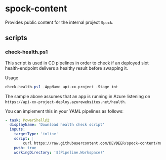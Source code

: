 # spock-content

Provides public content for the internal project `Spock`.

## scripts

### check-health.ps1

This script is used in CD pipelines in order to check if an deployed slot health-endpoint delivers a healthy result before swapping it.

Usage

```powershell
check-health.ps1 -AppName api-xx-project -Stage int
```

The sample above assumes that an app is running in Azure listening on `https://api-xx-project-deploy.azurewebsites.net/health`.

You can implement this in your YAML pipelines as follows:

```yaml
- task: PowerShell@2
  displayName: 'Download health check script'
  inputs:
    targetType: 'inline'
	script: |
		curl https://raw.githubusercontent.com/DEVDEER/spock-content/main/scripts/check-health.ps1 -o "$(Pipeline.Workspace)/ci/drop/pipeline-scripts/check-health.ps1"
	pwsh: true
	workingDirectory: '$(Pipeline.Workspace)'
```